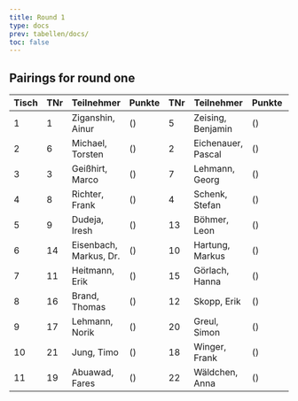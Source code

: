 ```yaml
---
title: Round 1
type: docs
prev: tabellen/docs/
toc: false
---
```


## Pairings for round one

| Tisch | TNr | Teilnehmer            | Punkte | TNr | Teilnehmer        | Punkte | Ergebnis |
|-------|-----|-----------------------|--------|-----|-------------------|--------|----------|
| 1     | 1   | Ziganshin, Ainur      | ()     | 5   | Zeising, Benjamin | ()     | 1 - 0    |
| 2     | 6   | Michael, Torsten      | ()     | 2   | Eichenauer, Pascal| ()     | 0 - 1    |
| 3     | 3   | Geißhirt, Marco       | ()     | 7   | Lehmann, Georg    | ()     | 1 - 0    |
| 4     | 8   | Richter, Frank        | ()     | 4   | Schenk, Stefan    | ()     | ½ - ½    |
| 5     | 9   | Dudeja, Iresh         | ()     | 13  | Böhmer, Leon      | ()     | 0 - 1    |
| 6     | 14  | Eisenbach, Markus, Dr.| ()     | 10  | Hartung, Markus   | ()     | ½ - ½    |
| 7     | 11  | Heitmann, Erik        | ()     | 15  | Görlach, Hanna    | ()     | 1 - 0    |
| 8     | 16  | Brand, Thomas         | ()     | 12  | Skopp, Erik       | ()     | 0 - 1    |
| 9     | 17  | Lehmann, Norik        | ()     | 20  | Greul, Simon      | ()     | + - -    |
| 10    | 21  | Jung, Timo            | ()     | 18  | Winger, Frank     | ()     | 1 - 0    |
| 11    | 19  | Abuawad, Fares        | ()     | 22  | Wäldchen, Anna    | ()     | + - -    |